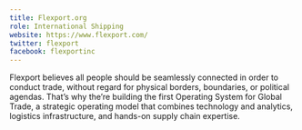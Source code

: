 ```yaml
---
title: Flexport.org
role: International Shipping
website: https://www.flexport.com/
twitter: flexport
facebook: flexportinc
---
```


Flexport believes all people should be seamlessly connected in order to conduct
trade, without regard for physical borders, boundaries, or political agendas.
That’s why the’re building the first Operating System for Global Trade, a
strategic operating model that combines technology and analytics, logistics
infrastructure, and hands-on supply chain expertise.
